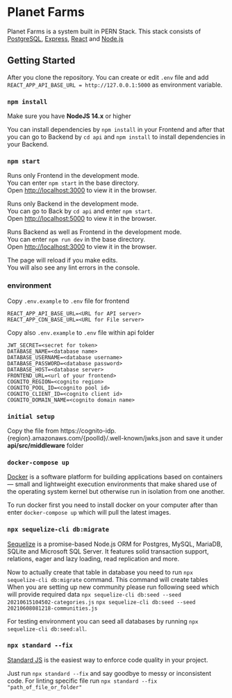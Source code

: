 # Planet Farms

Planet Farms is a system built in PERN Stack.
This stack consists of [PostgreSQL](https://www.postgresql.org/), [Express](https://expressjs.com/), [React](https://reactjs.org/) and [Node.js](https://nodejs.org/en/)

## Getting Started

After you clone the repository. You can create or edit `.env` file and add `REACT_APP_API_BASE_URL = http://127.0.0.1:5000` as environment variable.

### `npm install`

Make sure you have **NodeJS 14.x** or higher

You can install dependencies by `npm install` in your Frontend and after that you can go to Backend by `cd api` and `npm install` to install dependencies in your Backend.

### `npm start`

Runs only Frontend in the development mode.\
You can enter `npm start` in the base directory.\
Open [http://localhost:3000](http://localhost:3000) to view it in the browser.

Runs only Backend in the development mode.\
You can go to Back by `cd api` and enter `npm start`.\
Open [http://localhost:5000](http://localhost:5000) to view it in the browser.

Runs Backend as well as Frontend in the development mode.\
You can enter `npm run dev` in the base directory.\
Open [http://localhost:3000](http://localhost:3000) to view it in the browser.

The page will reload if you make edits.\
You will also see any lint errors in the console.

### environment

Copy `.env.example` to `.env` file for frontend
```
REACT_APP_API_BASE_URL=<URL for API server>
REACT_APP_CDN_BASE_URL=<URL for File server>
```

Copy also `.env.example` to `.env` file within api folder
```
JWT_SECRET=<secret for token>
DATABASE_NAME=<database name>
DATABASE_USERNAME=<database username>
DATABASE_PASSWORD=<database password>
DATABASE_HOST=<database server>
FRONTEND_URL=<url of your frontend>
COGNITO_REGION=<cognito region>
COGNITO_POOL_ID=<cognito pool id>
COGNITO_CLIENT_ID=<cognito client id>
COGNITO_DOMAIN_NAME=<cognito domain name>
```

### `initial setup`

Copy the file from https://cognito-idp.{region}.amazonaws.com/{poolId}/.well-known/jwks.json
and save it under **api/src/middleware** folder

### `docker-compose up`

[Docker](https://www.docker.com/) is a software platform for building applications based on containers — small and lightweight execution environments that make shared use of the operating system kernel but otherwise run in isolation from one another.

To run docker first you need to install docker on your computer after than enter `docker-compose up` which will pull the latest images.

### `npx sequelize-cli db:migrate`

[Sequelize](https://sequelize.org/) is a promise-based Node.js ORM for Postgres, MySQL, MariaDB, SQLite and Microsoft SQL Server. It features solid transaction support, relations, eager and lazy loading, read replication and more.

Now to actually create that table in database you need to run `npx sequelize-cli db:migrate` command. This command will create tables
When you are setting up new community please run following seed which will provide required data
`npx sequelize-cli db:seed --seed 20210615104502-categories.js`
`npx sequelize-cli db:seed --seed 20210608081218-communities.js`

For testing environment you can seed all databases by running `npx sequelize-cli db:seed:all`.

### `npx standard --fix`

[Standard JS](https://standardjs.com) is the easiest way to enforce code quality in your project.

Just run `npx standard --fix` and say goodbye to messy or inconsistent code. For linting specific file run `npx standard --fix "path_of_file_or_folder"`
